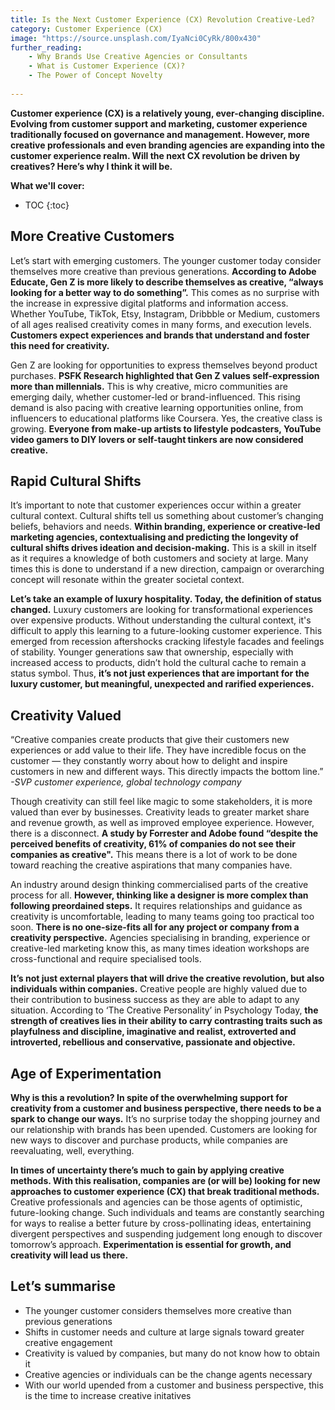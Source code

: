 ```yaml
---
title: Is the Next Customer Experience (CX) Revolution Creative-Led?
category: Customer Experience (CX)
image: "https://source.unsplash.com/IyaNci0CyRk/800x430"
further_reading:
    - Why Brands Use Creative Agencies or Consultants
    - What is Customer Experience (CX)?
    - The Power of Concept Novelty
    
---
```


**Customer experience (CX) is a relatively young, ever-changing discipline. Evolving from customer support and marketing, customer experience traditionally focused on governance and management. However, more creative professionals and even branding agencies are expanding into the customer experience realm. Will the next CX revolution be driven by creatives? Here’s why I think it will be.**

**What we'll cover:**
* TOC
{:toc}

## More Creative Customers

Let’s start with emerging customers. The younger customer today consider themselves more creative than previous generations. **According to Adobe Educate, Gen Z is more likely to describe themselves as creative, “always looking for a better way to do something”.** This comes as no surprise with the increase in expressive digital platforms and information access. Whether YouTube, TikTok, Etsy, Instagram, Dribbble or Medium, customers of all ages realised creativity comes in many forms, and execution levels. **Customers expect experiences and brands that understand and foster this need for creativity.**

Gen Z are looking for opportunities to express themselves beyond product purchases. **PSFK Research highlighted that Gen Z values self-expression more than millennials.** This is why creative, micro communities are emerging daily, whether customer-led or brand-influenced. This rising demand is also pacing with creative learning opportunities online, from influencers to educational platforms like Coursera. Yes, the creative class is growing. **Everyone from make-up artists to lifestyle podcasters, YouTube video gamers to DIY lovers or self-taught tinkers are now considered creative.** 

## Rapid Cultural Shifts

It’s important to note that customer experiences occur within a greater cultural context. Cultural shifts tell us something about customer’s changing beliefs, behaviors and needs. **Within branding, experience or creative-led marketing agencies, contextualising and predicting the longevity of cultural shifts drives ideation and decision-making.** This is a skill in itself as it requires a knowledge of both customers and society at large. Many times this is done to understand if a new direction, campaign or overarching concept will resonate within the greater societal context. 

**Let’s take an example of luxury hospitality. Today, the definition of status changed.** Luxury customers are looking for transformational experiences over expensive products. Without understanding the cultural context, it's difficult to apply this learning to a future-looking customer experience. This emerged from recession aftershocks cracking lifestyle facades and feelings of stability. Younger generations saw that ownership, especially with increased access to products, didn’t hold the cultural cache to remain a status symbol. Thus, **it’s not just experiences that are important for the luxury customer, but meaningful, unexpected and rarified experiences.**

## Creativity Valued

“Creative companies create products that give their customers new experiences or add value to their life. They have incredible focus on the customer — they constantly worry about how to delight and inspire customers in new and different ways. This directly impacts the bottom line.” *-SVP customer experience, global technology company*

Though creativity can still feel like magic to some stakeholders, it is more valued than ever by businesses. Creativity leads to greater market share and revenue growth, as well as improved employee experience. However, there is a disconnect. **A study by Forrester and Adobe found “despite the perceived benefits of creativity, 61% of companies do not see their companies as creative".** This means there is a lot of work to be done toward reaching the creative aspirations that many companies have.

An industry around design thinking commercialised parts of the creative process for all. **However, thinking like a designer is more complex than following preordained steps.** It requires relationships and guidance as creativity is uncomfortable, leading to many teams going too practical too soon. **There is no one-size-fits all for any project or company from a creativity perspective.** Agencies specialising in branding, experience or creative-led marketing know this, as many times ideation workshops are cross-functional and require specialised tools.

**It’s not just external players that will drive the creative revolution, but also individuals within companies.** Creative people are highly valued due to their contribution to business success as they are able to adapt to any situation. According to ‘The Creative Personality’ in Psychology Today, **the strength of creatives lies in their ability to carry contrasting traits such as playfulness and discipline, imaginative and realist, extroverted and introverted, rebellious and conservative, passionate and objective.**

## Age of Experimentation

**Why is this a revolution? In spite of the overwhelming support for creativity from a customer and business perspective, there needs to be a spark to change our ways.** It’s no surprise today the shopping journey and our relationship with brands has been upended. Customers are looking for new ways to discover and purchase products, while companies are reevaluating, well, everything. 

**In times of uncertainty there’s much to gain by applying creative methods. With this realisation, companies are (or will be) looking for new approaches to customer experience (CX) that break traditional methods.** Creative professionals and agencies can be those agents of optimistic, future-looking change. Such individuals and teams are constantly searching for ways to realise a better future by cross-pollinating ideas, entertaining divergent perspectives and suspending judgement long enough to discover tomorrow’s approach. **Experimentation is essential for growth, and creativity will lead us there.**

## Let’s summarise

- The younger customer considers themselves more creative than previous generations
- Shifts in customer needs and culture at large signals toward greater creative engagement
- Creativity is valued by companies, but many do not know how to obtain it
- Creative agencies or individuals can be the change agents necessary
- With our world upended from a customer and business perspective, this is the time to increase creative initatives
